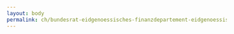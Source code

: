 ```yaml
---
layout: body
permalink: ch/bundesrat-eidgenoessisches-finanzdepartement-eidgenoessische-steuerverwaltung-direktion-informatik/
---
```


